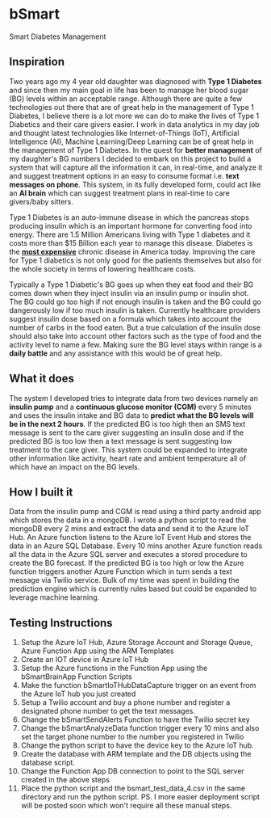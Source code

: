 # bSmart
Smart Diabetes Management
## Inspiration
Two years ago my 4 year old daughter was diagnosed with **Type 1 Diabetes** and since then my main goal in life has been to manage her blood sugar (BG) levels within an acceptable range. Although there are quite a few technologies out there that are of great help in the management of Type 1 Diabetes, I believe there is a lot more we can do to make the lives of Type 1 Diabetics and their care givers easier. I work in data analytics in my day job and thought latest technologies like Internet-of-Things (IoT), Artificial Intelligence (AI), Machine Learning/Deep Learning can be of great help in the management of Type 1 Diabetes. In the quest for **better management** of my daughter's BG numbers I decided to embark on this project to build a system that will capture all the information it can, in real-time, and analyze it and suggest treatment options in an easy to consume format i.e. **text messages on phone**. This system, in its fully developed form, could act like an **AI brain** which can suggest treatment plans in real-time to care givers/baby sitters.

Type 1 Diabetes is an auto-immune disease in which the pancreas stops producing insulin which is an important hormone for converting food into energy. There are 1.5 Million Americans living with Type 1 diabetes and it costs more than $15 Billion each year to manage this disease. Diabetes is the [**most expensive**](http://www.diabetes.org/newsroom/press-releases/2018/economic-cost-study-call-to-congress-2018.html) chronic disease in America today. Improving the care for Type 1 diabetics is not only good for the patients themselves but also for the whole society in terms of lowering healthcare costs.

Typically a Type 1 Diabetic's BG goes up when they eat food and their BG comes down when they inject insulin via an insulin pump or insulin shot. The BG could go too high if not enough insulin is taken and the BG could go dangerously low if too much insulin is taken. Currently healthcare providers suggest insulin dose based on a formula which takes into account the number of carbs in the food eaten. But a true calculation of the insulin dose should also take into account other factors such as the type of food and the activity level to name a few. Making sure the BG level stays within range is a **daily battle** and any assistance with this would be of great help.


## What it does
The system I developed tries to integrate data from two devices namely an **insulin pump** and a **continuous glucose monitor (CGM)** every 5 minutes and uses the insulin intake and BG data to **predict what the BG levels will be in the next 2 hours**. If the predicted BG is too high then an SMS text message is sent to the care giver suggesting an insulin dose and if the predicted BG is too low then a text message is sent suggesting low treatment to the care giver. This system could be expanded to integrate other information like activity, heart rate and ambient temperature all of which have an impact on the BG levels.

## How I built it
Data from the insulin pump and CGM is read using a third party android app which stores the data in a mongoDB. I wrote a python script to read the mongoDB every 2 mins and extract the data and send it to the Azure IoT Hub. An Azure function listens to the Azure IoT Event Hub and stores the data in an Azure SQL Database. Every 10 mins another Azure function reads all the data in the Azure SQL server and executes a stored procedure to create the BG forecast. If the predicted BG is too high or low the Azure function triggers another Azure Function which in turn sends a text message via Twilio service. Bulk of my time was spent in building the prediction engine which is currently rules based but could be expanded to leverage machine learning.


## Testing Instructions
1. Setup the Azure IoT Hub, Azure Storage Account and Storage Queue, Azure Function App using the ARM Templates
2. Create an IOT device in Azure IoT Hub 
3. Setup the Azure functions in the Function App using the bSmartBrainApp Function Scripts
4. Make the function bSmartIoTHubDataCapture trigger on an event from the Azure IoT hub you just created
5. Setup a Twilio account and buy a phone number and register a designated phone number to get the text messages.
6. Change the bSmartSendAlerts Function to have the Twilio secret key
7. Change the bSmartAnalyzeData function trigger every 10 mins and also set the target phone number to the number you registered in Twilio
8. Change the python script to have the device key to the Azure IoT hub.
9. Create the database with ARM template and the DB objects using the database script.
10. Change the Function App DB connection to point to the SQL server created in the above steps
11. Place the python script and the bsmart_test_data_4.csv in the same directory and run the python script. 
PS. I more easier deployment script will be posted soon which won't require all these manual steps.
